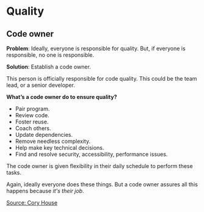 # Quality

## Code owner

**Problem**: Ideally, everyone is responsible for quality. But, if everyone is responsible, no one is responsible.

**Solution**: Establish a code owner.

This person is officially responsible for code quality. This could be the team lead, or a senior developer.

**What’s a code owner do to ensure quality?**

- Pair program.
- Review code.
- Foster reuse.
- Coach others.
- Update dependencies.
- Remove needless complexity.
- Help make key technical decisions.
- Find and resolve security, accessibility, performance issues.

The code owner is given flexibility in their daily schedule to perform these tasks.

Again, ideally everyone does these things. But a code owner assures all this happens because _it's their job_.

[Source: Cory House](https://twitter.com/housecor/status/1777317065180827891)
